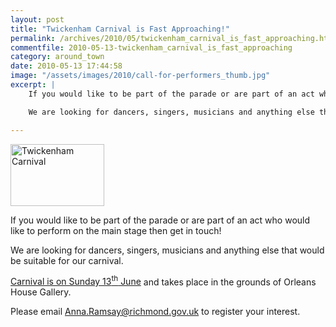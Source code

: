 ```yaml
---
layout: post
title: "Twickenham Carnival is Fast Approaching!"
permalink: /archives/2010/05/twickenham_carnival_is_fast_approaching.html
commentfile: 2010-05-13-twickenham_carnival_is_fast_approaching
category: around_town
date: 2010-05-13 17:44:58
image: "/assets/images/2010/call-for-performers_thumb.jpg"
excerpt: |
    If you would like to be part of the parade or are part of an act who would like to perform on the main stage then get in touch!

    We are looking for dancers, singers, musicians and anything else that would be suitable for our carnival.

---
```


<a href="/assets/images/2010/call-for-performers.jpg" title="See larger version of - Twickenham Carnival"><img src="/assets/images/2010/call-for-performers_thumb.jpg" width="150" height="99" alt="Twickenham Carnival" class="photo right" /></a>

If you would like to be part of the parade or are part of an act who would like to perform on the main stage then get in touch!

We are looking for dancers, singers, musicians and anything else that would be suitable for our carnival.

[Carnival is on Sunday 13<sup>th</sup> June](/event/party/200705142445) and takes place in the grounds of Orleans House Gallery.

Please email <Anna.Ramsay@richmond.gov.uk> to register your interest.

